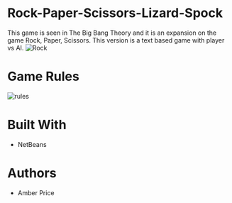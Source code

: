 # Rock-Paper-Scissors-Lizard-Spock
This game is seen in The Big Bang Theory and it is an expansion on the game Rock, Paper, Scissors. This version is a text based game with player vs AI. 
![Rock](https://i.ibb.co/R9Wn1Z4/lizard.png)
# Game Rules
![rules](https://i.ibb.co/47W03zm/FIUAIWEI7-Q0-TCUT-LARGE.jpg)
# Built With
* NetBeans
# Authors
* Amber Price
